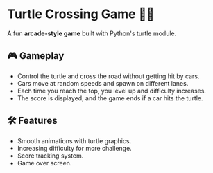 # Turtle Crossing Game 🐢🚗

A fun **arcade-style game** built with Python's turtle module.  

## 🎮 Gameplay
- Control the turtle and cross the road without getting hit by cars.
- Cars move at random speeds and spawn on different lanes.
- Each time you reach the top, you level up and difficulty increases.
- The score is displayed, and the game ends if a car hits the turtle.

## 🛠️ Features
- Smooth animations with turtle graphics.
- Increasing difficulty for more challenge.
- Score tracking system.
- Game over screen.
